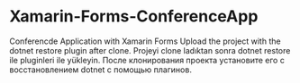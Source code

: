 # Xamarin-Forms-ConferenceApp
Conferencde Application with Xamarin Forms
Upload the project with the dotnet restore plugin after clone.
Projeyi clone ladıktan sonra dotnet restore ile pluginleri ile yükleyin.
После клонирования проекта установите его с восстановлением dotnet с помощью плагинов.
